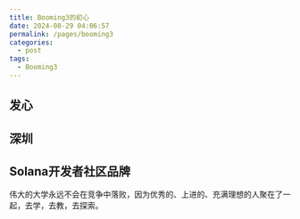 ```yaml
---
title: Booming3的初心
date: 2024-08-29 04:06:57
permalink: /pages/booming3
categories:
  - post
tags:
  - Booming3
---
```




## 发心





## 深圳



## Solana开发者社区品牌

伟大的大学永远不会在竞争中落败，因为优秀的、上进的、充满理想的人聚在了一起，去学，去教，去探索。









